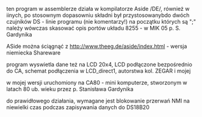 ten program w assemblerze działa w kompilatorze Aside /DE/, również w iinych, po stosownym dopasowniu składni
był przystosowanybdo dwóch czujników DS - linie programu (nie komentarzy!) na początku których są ";" należy wówczas skasować
opis portów układu 8255 - w MIK 05 p. S. Gardynika

ASide można ściągnąć z
http://www.theeg.de/aside/index.html - wersja niemiecka Shareware

program wyswietla dane też na LCD 20x4, LCD podłączone bezpośrednio do CA, schemat podłączenia w LCD_direct1, autorstwa kol. ZEGAR i mojej 

w mojej wersji uruchomiony na CA80 - mini komputerze, stworzonym w latach 80 ub. wieku przez p. Stanisława Gardynika

do prawidłowego działania, wymagane jest blokowanie przerwań NMI na niewielki czas podczas zapisywania danych do DS18B20

